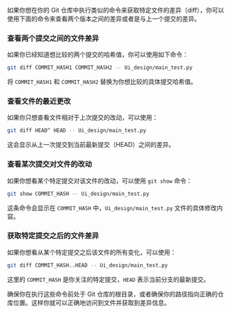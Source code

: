 如果你想在你的 Git 仓库中执行类似的命令来获取特定文件的差异（diff），你可以使用下面的命令来查看两个版本之间的差异或者是与上一个提交的差异。

### 查看两个提交之间的文件差异

如果你已经知道想比较的两个提交的哈希值，你可以使用如下命令：

```bash
git diff COMMIT_HASH1 COMMIT_HASH2 -- Ui_design/main_test.py
```

将 `COMMIT_HASH1` 和 `COMMIT_HASH2` 替换为你想比较的具体提交哈希值。

### 查看文件的最近更改

如果你只想查看文件相对于上次提交的改动，可以使用：

```bash
git diff HEAD^ HEAD -- Ui_design/main_test.py
```

这会显示从上一次提交到当前最新提交（HEAD）之间的差异。

### 查看某次提交对文件的改动

如果你想看某个特定提交对该文件的改动，可以使用 `git show` 命令：

```bash
git show COMMIT_HASH -- Ui_design/main_test.py
```

这条命令会显示在 `COMMIT_HASH` 中，`Ui_design/main_test.py` 文件的具体修改内容。

### 获取特定提交之后的文件差异

如果你想看从某个特定提交之后该文件的所有变化，可以使用：

```bash
git diff COMMIT_HASH..HEAD -- Ui_design/main_test.py
```

这里的 `COMMIT_HASH` 是你关注的特定提交，`HEAD` 表示当前分支的最新提交。

确保你在执行这些命令前处于 Git 仓库的根目录，或者确保你的路径指向正确的仓库位置。这样你就可以正确地访问到文件并获取到差异信息。